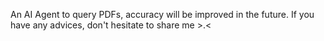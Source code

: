 An AI Agent to query PDFs, accuracy will be improved in the future. If you have any advices, don't hesitate to share me >.<
